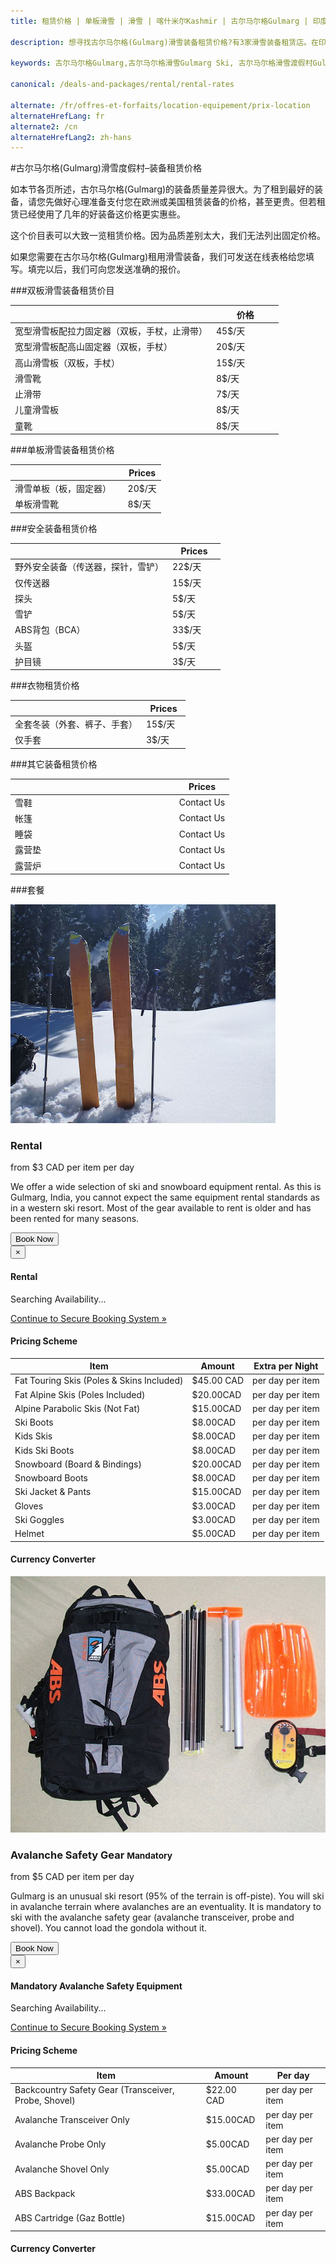 ```yaml
---
title: 租赁价格 | 单板滑雪 | 滑雪 | 喀什米尔Kashmir | 古尔马尔格Gulmarg | 印度India | Skigulmarg.com

description: 想寻找古尔马尔格(Gulmarg)滑雪装备租赁价格?有3家滑雪装备租赁店。在印度(India)无论双板或单板滑雪，古尔马尔格(Gulmarg)滑雪装备租赁店都有您需要的滑雪装备及雪板装备。租赁价格及费率。

keywords: 古尔马尔格Gulmarg,古尔马尔格滑雪Gulmarg Ski, 古尔马尔格滑雪渡假村Gulmarg Ski Resort, 喀什米尔滑雪Skiing in the Himalayas, 印度滑雪Skiing in India, 喜马拉雅Himalaya, 喀什米尔Kashmir, Skigulmarg.com

canonical: /deals-and-packages/rental/rental-rates

alternate: /fr/offres-et-forfaits/location-equipement/prix-location
alternateHrefLang: fr
alternate2: /cn
alternateHrefLang2: zh-hans
---
```


#古尔马尔格(Gulmarg)滑雪度假村–装备租赁价格

如本节各页所述，古尔马尔格(Gulmarg)的装备质量差异很大。为了租到最好的装备，请您先做好心理准备支付您在欧洲或美国租赁装备的价格，甚至更贵。但若租赁已经使用了几年的好装备这价格更实惠些。

这个价目表可以大致一览租赁价格。因为品质差别太大，我们无法列出固定价格。

如果您需要在古尔马尔格(Gulmarg)租用滑雪装备，我们可发送在线表格给您填写。填完以后，我们可向您发送准确的报价。

###双板滑雪装备租赁价目
<div class="table-container">
    <table class="table">
        <thead>
            <tr>
                <th></th>
                <th style="width: 25%">价格</th>
            </tr>
        </thead>
        <tbody>
            <tr>
                <td>宽型滑雪板配拉力固定器（双板，手杖，止滑带）</td>
                <td>45$/天</td>
            </tr>
            <tr>
                <td>宽型滑雪板配高山固定器（双板，手杖）</td>
                <td>20$/天</td>
            </tr>
            <tr>
                <td>高山滑雪板（双板，手杖）</td>
                <td>15$/天</td>
            </tr>
            <tr>
                <td>滑雪靴</td>
                <td>8$/天</td>
            </tr>
            <tr>
                <td>止滑带</td>
                <td>7$/天</td>
            </tr>
            <tr>
                <td>儿童滑雪板</td>
                <td>8$/天</td>
            </tr>
            <tr>
                <td>童靴</td>
                <td>8$/天</td>
            </tr>
        </tbody>
    </table>
</div>

###单板滑雪装备租赁价格
<div class="table-container">
    <table class="table">
        <thead>
            <tr>
                <th></th>
                <th style="width: 25%">Prices</th>
            </tr>
        </thead>
        <tbody>
            <tr>
                <td>滑雪单板（板，固定器）</td>
                <td>20$/天</td>
            </tr>
            <tr>
                <td>单板滑雪靴</td>
                <td>8$/天</td>
            </tr>
        </tbody>
    </table>
</div>

###安全装备租赁价格
<div class="table-container">
    <table class="table">
        <thead>
            <tr>
                <th></th>
                <th style="width: 25%">Prices</th>
            </tr>
        </thead>
        <tbody>
            <tr>
                <td>野外安全装备（传送器，探针，雪铲）</td>
                <td>22$/天</td>
            </tr>
            <tr>
                <td>仅传送器</td>
                <td>15$/天</td>
            </tr>
            <tr>
                <td>探头</td>
                <td>5$/天</td>
            </tr>
            <tr>
                <td>雪铲</td>
                <td>5$/天</td>
            </tr>
            <tr>
                <td>ABS背包（BCA）</td>
                <td>33$/天</td>
            </tr>
            <tr>
                <td>头盔</td>
                <td>5$/天</td>
            </tr>
            <tr>
                <td>护目镜</td>
                <td>3$/天</td>
            </tr>
        </tbody>
    </table>
</div>

###衣物租赁价格
<div class="table-container">
    <table class="table">
        <thead>
            <tr>
                <th></th>
                <th style="width: 25%">Prices</th>
            </tr>
        </thead>
        <tbody>
            <tr>
                <td>全套冬装（外套、裤子、手套）</td>
                <td>15$/天</td>
            </tr>
            <tr>
                <td>仅手套</td>
                <td>3$/天</td>
            </tr>
       </tbody>
    </table>
</div>

###其它装备租赁价格
<div class="table-container">
    <table class="table">
        <thead>
            <tr>
                <th></th>
                <th style="width: 25%">Prices</th>
            </tr>
        </thead>
        <tbody>
            <tr>
                <td>雪鞋</td>
                <td>Contact Us</td>
            </tr>
            <tr>
                <td>帐篷</td>
                <td>Contact Us</td>
            </tr>
            <tr>
                <td>睡袋</td>
                <td>Contact Us</td>
            </tr>
            <tr>
                <td>露营垫</td>
                <td>Contact Us</td>
            </tr>
            <tr>
                <td>露营炉</td>
                <td>Contact Us</td>
            </tr>
       </tbody>
    </table>
</div>

###套餐

<div class="row">
    <div class="col-sm-6 m-b-40">
        <div class="package-item-wrap">
            <div class="package-image">
                <span>
                    <img src="/user/themes/skigulmarg/images/packages/rental/rental.jpg" alt="">
                </span>
            </div>
            <div class="package-description">
                <h3>Rental</h3>
                <span></span>
                <div class="package-price">
                    from <span>$3 CAD</span> per item per day
                </div>
                <p>
                    We offer a wide selection of ski and snowboard equipment rental. As this is Gulmarg, India, you cannot expect the same equipment rental standards as in a western ski resort. Most of the gear available to rent is older and has been rented for many seasons.
                </p>
                <button
                    class="btn btn-rounded btn-outline"
                    type="button"
                    data-target="#modal-checkfront-1"
                    data-toggle="modal"
                    data-checkfront-target="CHECKFRONT_WIDGET_01"
                    data-checkfront-item-id="16"
                    data-checkfront-category-id="2"
                    data-checkfront-options="hidesearch">
                    Book Now
                </button>
                <div class="modal fade" id="modal-checkfront-1" aria-hidden="true">
                    <div class="modal-dialog">
                        <div class="modal-content">
                            <div class="modal-header">
                                <button
                                    class="close"
                                    type="button"
                                    data-dismiss="modal"
                                    aria-hidden="true">
                                    ×
                                </button>
                                <h4 class="modal-title">Rental</h4>
                            </div>
                            <div class="modal-body">
                                <div id="CHECKFRONT_WIDGET_01">
                                    <p class="searching-availability">
                                        Searching Availability...
                                    </p>
                                </div>
                                <noscript>
                                    <a href="https://skigulmarg.checkfront.com/reserve/" class="font-16">
                                        Continue to Secure Booking System &raquo;
                                    </a>
                                </noscript>
                                <div class="accordion pricing">
                                    <article class="ac-item">
                                        <h4 class="ac-title">Pricing Scheme</h4>
                                        <div class="ac-content">
                                            <div class="table-container">
                                                <table class="table">
                                                    <thead>
                                                        <tr>
                                                            <th>Item</th>
                                                            <th>Amount</th>
                                                            <th>Extra per Night</th>
                                                        </tr>
                                                    </thead>
                                                    <tbody>
                                                        <tr>
                                                            <td>Fat Touring Skis (Poles & Skins Included)</td>
                                                            <td>$45.00 CAD</td>
                                                            <td>per day per item</td>
                                                        </tr>
                                                        <tr>
                                                            <td>Fat Alpine Skis (Poles Included)</td>
                                                            <td>$20.00CAD</td>
                                                            <td>per day per item</td>
                                                        </tr>
                                                        <tr>
                                                            <td>Alpine Parabolic Skis (Not Fat) </td>
                                                            <td>$15.00CAD</td>
                                                            <td>per day per item</td>
                                                        </tr>
                                                        <tr>
                                                            <td>Ski Boots</td>
                                                            <td>$8.00CAD</td>
                                                            <td>per day per item</td>
                                                        </tr>
                                                        <tr>
                                                            <td>Kids Skis</td>
                                                            <td>$8.00CAD</td>
                                                            <td>per day per item</td>
                                                        </tr>
                                                        <tr>
                                                            <td>Kids Ski Boots</td>
                                                            <td>$8.00CAD</td>
                                                            <td>per day per item</td>
                                                        </tr>
                                                        <tr>
                                                            <td>Snowboard (Board & Bindings)</td>
                                                            <td>$20.00CAD</td>
                                                            <td>per day per item</td>
                                                        </tr>
                                                        <tr>
                                                            <td>Snowboard Boots</td>
                                                            <td>$8.00CAD</td>
                                                            <td>per day per item</td>
                                                        </tr>
                                                        <tr>
                                                            <td>Ski Jacket & Pants</td>
                                                            <td>$15.00CAD</td>
                                                            <td>per day per item</td>
                                                        </tr>
                                                        <tr>
                                                            <td>Gloves</td>
                                                            <td>$3.00CAD</td>
                                                            <td>per day per item</td>
                                                        </tr>
                                                        <tr>
                                                            <td>Ski Goggles</td>
                                                            <td>$3.00CAD</td>
                                                            <td>per day per item</td>
                                                        </tr>
                                                        <tr>
                                                            <td>Helmet</td>
                                                            <td>$5.00CAD</td>
                                                            <td>per day per item</td>
                                                        </tr>
                                                    </tbody>
                                                </table>
                                            </div>
                                            <div class="currency-converter">
                                                <div class="currency-converter__header">
                                                    <h4>Currency Converter</h4>
                                                </div>
                                                <script src="https://w.fxexchangerate.com/converter.php?fm=CAD&ft=EUR&lg=en&am=1&ty=1"></script>
                                            </div>
                                        </div>
                                    </article>
                                </div>
                            </div>
                        </div>
                    </div>
                </div>
            </div>
        </div>
    </div>
    <div class="col-sm-6 m-b-40">
        <div class="package-item-wrap">
            <div class="package-image">
                <span>
                    <img src="/user/themes/skigulmarg/images/packages/rental/rescue_equipment.jpg" alt="Rental - Avalanche Safety Gear - Gulmarg Ski Resort">
                </span>
            </div>
            <div class="package-description">
                <h3>Avalanche Safety Gear <small>Mandatory </small></h3>
                <div class="package-price">
                    from <span>$5 CAD</span> per item per day
                </div>
                <p>
                    Gulmarg is an unusual ski resort (95% of the terrain is off-piste). You will ski in avalanche terrain where avalanches are an eventuality. It is mandatory to ski with the avalanche safety gear (avalanche transceiver, probe and shovel). You cannot load the gondola without it.
                </p>
                <button
                    class="btn btn-rounded btn-outline"
                    type="button"
                    data-target="#modal-checkfront-2"
                    data-toggle="modal"
                    data-checkfront-target="CHECKFRONT_WIDGET_02"
                    data-checkfront-item-id="30"
                    data-checkfront-category-id="2"
                    data-checkfront-options="hidesearch">
                    Book Now
                </button>
                <div class="modal fade" id="modal-checkfront-2" aria-hidden="true">
                    <div class="modal-dialog">
                        <div class="modal-content">
                            <div class="modal-header">
                                <button
                                    class="close"
                                    type="button"
                                    data-dismiss="modal"
                                    aria-hidden="true">
                                    ×
                                </button>
                                <h4 class="modal-title">Mandatory Avalanche Safety Equipment</h4>
                            </div>
                            <div class="modal-body">
                                <div id="CHECKFRONT_WIDGET_02">
                                    <p class="searching-availability">
                                        Searching Availability...
                                    </p>
                                </div>
                                <noscript>
                                    <a href="https://skigulmarg.checkfront.com/reserve/" class="font-16">
                                        Continue to Secure Booking System &raquo;
                                    </a>
                                </noscript>
                                <div class="accordion pricing">
                                    <article class="ac-item">
                                        <h4 class="ac-title">Pricing Scheme</h4>
                                        <div class="ac-content">
                                            <div class="table-container">
                                                <table class="table">
                                                    <thead>
                                                        <tr>
                                                            <th>Item</th>
                                                            <th>Amount</th>
                                                            <th>Per day</th>
                                                        </tr>
                                                    </thead>
                                                    <tbody>
                                                        <tr>
                                                            <td>Backcountry Safety Gear (Transceiver, Probe, Shovel)</td>
                                                            <td>$22.00 CAD</td>
                                                            <td>per day per item</td>
                                                        </tr>
                                                        <tr>
                                                            <td> Avalanche Transceiver Only</td>
                                                            <td>$15.00CAD</td>
                                                            <td>per day per item</td>
                                                        </tr>
                                                        <tr>
                                                            <td>Avalanche Probe Only</td>
                                                            <td>$5.00CAD</td>
                                                            <td>per day per item</td>
                                                        </tr>
                                                        <tr>
                                                            <td>Avalanche Shovel Only</td>
                                                            <td>$5.00CAD</td>
                                                            <td>per day per item</td>
                                                        </tr>
                                                        <tr>
                                                            <td>ABS Backpack</td>
                                                            <td>$33.00CAD</td>
                                                            <td>per day per item</td>
                                                        </tr>
                                                        <tr>
                                                            <td>ABS Cartridge (Gaz Bottle)</td>
                                                            <td>$15.00CAD</td>
                                                            <td>per day per item</td>
                                                        </tr>
                                                    </tbody>
                                                </table>
                                            </div>
                                        </div>
                                    </article>
                                    <article class="ac-item" style="margin-top: -1px">
                                        <h4 class="ac-title">Currency Converter</h4>
                                        <div class="ac-content">
                                            <div class="currency-converter">
                                                <script src="https://w.fxexchangerate.com/converter.php?fm=CAD&ft=EUR&lg=en&am=1&ty=1"></script>
                                            </div>
                                        </div>
                                    </article>
                                </div>
                            </div>
                        </div>
                    </div>
                </div>
            </div>
        </div>
    </div>
</div>
